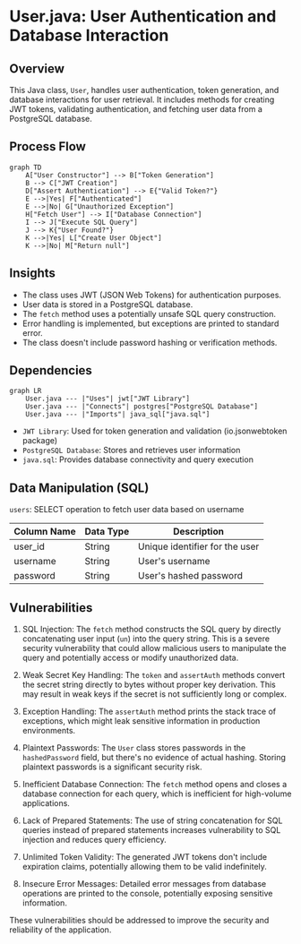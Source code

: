 # User.java: User Authentication and Database Interaction

## Overview

This Java class, `User`, handles user authentication, token generation, and database interactions for user retrieval. It includes methods for creating JWT tokens, validating authentication, and fetching user data from a PostgreSQL database.

## Process Flow

```mermaid
graph TD
    A["User Constructor"] --> B["Token Generation"]
    B --> C["JWT Creation"]
    D["Assert Authentication"] --> E{"Valid Token?"}
    E -->|Yes| F["Authenticated"]
    E -->|No| G["Unauthorized Exception"]
    H["Fetch User"] --> I["Database Connection"]
    I --> J["Execute SQL Query"]
    J --> K{"User Found?"}
    K -->|Yes| L["Create User Object"]
    K -->|No| M["Return null"]
```

## Insights

- The class uses JWT (JSON Web Tokens) for authentication purposes.
- User data is stored in a PostgreSQL database.
- The `fetch` method uses a potentially unsafe SQL query construction.
- Error handling is implemented, but exceptions are printed to standard error.
- The class doesn't include password hashing or verification methods.

## Dependencies

```mermaid
graph LR
    User.java --- |"Uses"| jwt["JWT Library"]
    User.java --- |"Connects"| postgres["PostgreSQL Database"]
    User.java --- |"Imports"| java_sql["java.sql"]
```

- `JWT Library`: Used for token generation and validation (io.jsonwebtoken package)
- `PostgreSQL Database`: Stores and retrieves user information
- `java.sql`: Provides database connectivity and query execution

## Data Manipulation (SQL)

`users`: SELECT operation to fetch user data based on username

| Column Name | Data Type | Description |
|-------------|-----------|-------------|
| user_id     | String    | Unique identifier for the user |
| username    | String    | User's username |
| password    | String    | User's hashed password |

## Vulnerabilities

1. SQL Injection: The `fetch` method constructs the SQL query by directly concatenating user input (`un`) into the query string. This is a severe security vulnerability that could allow malicious users to manipulate the query and potentially access or modify unauthorized data.

2. Weak Secret Key Handling: The `token` and `assertAuth` methods convert the secret string directly to bytes without proper key derivation. This may result in weak keys if the secret is not sufficiently long or complex.

3. Exception Handling: The `assertAuth` method prints the stack trace of exceptions, which might leak sensitive information in production environments.

4. Plaintext Passwords: The `User` class stores passwords in the `hashedPassword` field, but there's no evidence of actual hashing. Storing plaintext passwords is a significant security risk.

5. Inefficient Database Connection: The `fetch` method opens and closes a database connection for each query, which is inefficient for high-volume applications.

6. Lack of Prepared Statements: The use of string concatenation for SQL queries instead of prepared statements increases vulnerability to SQL injection and reduces query efficiency.

7. Unlimited Token Validity: The generated JWT tokens don't include expiration claims, potentially allowing them to be valid indefinitely.

8. Insecure Error Messages: Detailed error messages from database operations are printed to the console, potentially exposing sensitive information.

These vulnerabilities should be addressed to improve the security and reliability of the application.
